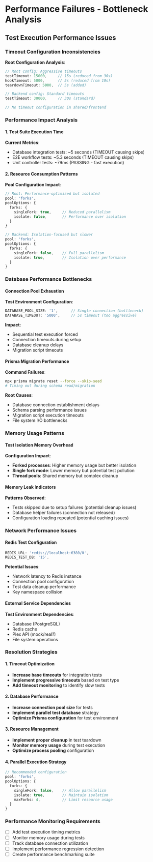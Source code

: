# Performance Failures - Bottleneck Analysis

## Test Execution Performance Issues

### Timeout Configuration Inconsistencies
**Root Configuration Analysis**:
```typescript
// Root config: Aggressive timeouts
testTimeout: 15000,     // 15s (reduced from 30s)
hookTimeout: 5000,      // 5s (reduced from 10s) 
teardownTimeout: 5000,  // 5s (added)

// Backend config: Standard timeouts  
testTimeout: 30000,     // 30s (standard)

// No timeout configuration in shared/frontend
```

### Performance Impact Analysis

#### 1. Test Suite Execution Time
**Current Metrics**:
- Database integration tests: ~5 seconds (TIMEOUT causing skips)
- E2E workflow tests: ~5.3 seconds (TIMEOUT causing skips)
- Unit controller tests: ~79ms (PASSING - fast execution)

#### 2. Resource Consumption Patterns
**Pool Configuration Impact**:
```typescript
// Root: Performance-optimized but isolated
pool: 'forks',
poolOptions: {
  forks: {
    singleFork: true,     // Reduced parallelism
    isolate: false,       // Performance over isolation
  }
}

// Backend: Isolation-focused but slower
pool: 'forks', 
poolOptions: {
  forks: {
    singleFork: false,    // Full parallelism
    isolate: true,        // Isolation over performance
  }
}
```

### Database Performance Bottlenecks

#### Connection Pool Exhaustion
**Test Environment Configuration**:
```typescript
DATABASE_POOL_SIZE: '1',      // Single connection (bottleneck)
DATABASE_TIMEOUT: '5000',     // 5s timeout (too aggressive)
```

**Impact**:
- Sequential test execution forced
- Connection timeouts during setup
- Database cleanup delays
- Migration script timeouts

#### Prisma Migration Performance
**Command Failures**:
```bash
npx prisma migrate reset --force --skip-seed
# Timing out during schema read/migration
```

**Root Causes**:
- Database connection establishment delays
- Schema parsing performance issues
- Migration script execution timeouts
- File system I/O bottlenecks

### Memory Usage Patterns

#### Test Isolation Memory Overhead
**Configuration Impact**:
- **Forked processes**: Higher memory usage but better isolation
- **Single fork mode**: Lower memory but potential test pollution
- **Thread pools**: Shared memory but complex cleanup

#### Memory Leak Indicators
**Patterns Observed**:
- Tests skipped due to setup failures (potential cleanup issues)
- Database helper failures (connection not released)
- Configuration loading repeated (potential caching issues)

### Network Performance Issues

#### Redis Test Configuration
```typescript
REDIS_URL: 'redis://localhost:6380/0',
REDIS_TEST_DB: '15',
```

**Potential Issues**:
- Network latency to Redis instance
- Connection pool configuration
- Test data cleanup performance
- Key namespace collision

#### External Service Dependencies  
**Test Environment Dependencies**:
- Database (PostgreSQL) 
- Redis cache
- Plex API (mock/real?)
- File system operations

### Resolution Strategies

#### 1. Timeout Optimization
- **Increase base timeouts** for integration tests
- **Implement progressive timeouts** based on test type
- **Add timeout monitoring** to identify slow tests

#### 2. Database Performance
- **Increase connection pool size** for tests
- **Implement parallel test database** strategy
- **Optimize Prisma configuration** for test environment

#### 3. Resource Management
- **Implement proper cleanup** in test teardown
- **Monitor memory usage** during test execution  
- **Optimize process pooling** configuration

#### 4. Parallel Execution Strategy
```typescript
// Recommended configuration
pool: 'forks',
poolOptions: {
  forks: {
    singleFork: false,    // Allow parallelism
    isolate: true,        // Maintain isolation
    maxForks: 4,          // Limit resource usage
  }
}
```

### Performance Monitoring Requirements
- [ ] Add test execution timing metrics
- [ ] Monitor memory usage during tests
- [ ] Track database connection utilization
- [ ] Implement performance regression detection
- [ ] Create performance benchmarking suite